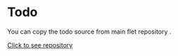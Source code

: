 # Todo

You can copy the todo source from main flet repository .

<a href="https://github.com/flet-dev/examples/blob/main/python/apps/todo/todo.py">Click to see repository</a>